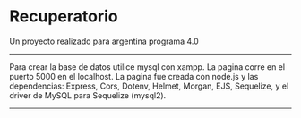 # Recuperatorio
Un proyecto realizado para argentina programa 4.0

----------------------------------------------------------------------

Para crear la base de datos utilice mysql con xampp.
La pagina corre en el puerto 5000 en el localhost.
La pagina fue creada con node.js y las dependencias: Express, Cors, Dotenv, Helmet, Morgan, EJS, Sequelize, y el driver
de MySQL para Sequelize (mysql2).

----------------------------------------------------------------------
